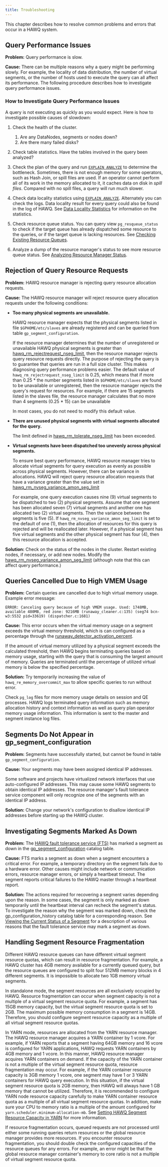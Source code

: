 ```yaml
---
title: Troubleshooting
---
```


<!--
Licensed to the Apache Software Foundation (ASF) under one
or more contributor license agreements.  See the NOTICE file
distributed with this work for additional information
regarding copyright ownership.  The ASF licenses this file
to you under the Apache License, Version 2.0 (the
"License"); you may not use this file except in compliance
with the License.  You may obtain a copy of the License at

  http://www.apache.org/licenses/LICENSE-2.0

Unless required by applicable law or agreed to in writing,
software distributed under the License is distributed on an
"AS IS" BASIS, WITHOUT WARRANTIES OR CONDITIONS OF ANY
KIND, either express or implied.  See the License for the
specific language governing permissions and limitations
under the License.
-->

This chapter describes how to resolve common problems and errors that occur in a HAWQ system.



## Query Performance Issues<a id="topic_dwd_rnx_15"></a>

**Problem:** Query performance is slow.

**Cause:** There can be multiple reasons why a query might be performing slowly. For example, the locality of data distribution, the number of virtual segments, or the number of hosts used to execute the query can all affect its performance. The following procedure describes how to investigate query performance issues.

### How to Investigate Query Performance Issues<a id="task_ayl_pbw_c5"></a>

A query is not executing as quickly as you would expect. Here is how to investigate possible causes of slowdown:

1.  Check the health of the cluster.
    1.  Are any DataNodes, segments or nodes down?
    2.  Are there many failed disks?

2.  Check table statistics. Have the tables involved in the query been analyzed?
3.  Check the plan of the query and run [`EXPLAIN ANALYZE`](../reference/sql/EXPLAIN.html) to determine the bottleneck. 
    Sometimes, there is not enough memory for some operators, such as Hash Join, or spill files are used. If an operator cannot perform all of its work in the memory allocated to it, it caches data on disk in *spill files*. Compared with no spill files, a query will run much slower.

4.  Check data locality statistics using [`EXPLAIN ANALYZE`](../reference/sql/EXPLAIN.html). Alternately you can check the logs. Data locality result for every query could also be found in the log of HAWQ. See [Data Locality Statistics](../query/query-performance.html#topic_amk_drc_d5) for information on the statistics.
5.  Check resource queue status. You can query view `pg_resqueue_status` to check if the target queue has already dispatched some resource to the queries, or if the target queue is lacking resources. See [Checking Existing Resource Queues](../resourcemgmt/ResourceQueues.html#topic_lqy_gls_zt).
6.  Analyze a dump of the resource manager's status to see more resource queue status. See [Analyzing Resource Manager Status](../resourcemgmt/ResourceQueues.html#topic_zrh_pkc_f5).

## Rejection of Query Resource Requests<a id="topic_vm5_znx_15"></a>

**Problem:** HAWQ resource manager is rejecting query resource allocation requests.

**Cause:** The HAWQ resource manager will reject resource query allocation requests under the following conditions:

-   **Too many physical segments are unavailable.**

    HAWQ resource manager expects that the physical segments listed in file `$GPHOME/etc/slaves` are already registered and can be queried from table `gp_segment_configuration`.

    If the resource manager determines that the number of unregistered or unavailable HAWQ physical segments is greater than [hawq\_rm\_rejectrequest\_nseg\_limit](../reference/guc/parameter_definitions.html#hawq_rm_rejectrequest_nseg_limit), then the resource manager rejects query resource requests directly. The purpose of rejecting the query is to guarantee that queries are run in a full size cluster. This makes diagnosing query performance problems easier. The default value of `hawq_rm_rejectrequest_nseg_limit` is 0.25, which means that if more than 0.25 \* the number segments listed in `$GPHOME/etc/slaves` are found to be unavailable or unregistered, then the resource manager rejects the query's request for resources. For example, if there are 15 segments listed in the slaves file, the resource manager calculates that no more than 4 segments (0.25 \* 15) can be unavailable

    In most cases, you do not need to modify this default value.

-   **There are unused physical segments with virtual segments allocated for the query.**

    The limit defined in [hawq\_rm\_tolerate\_nseg\_limit](../reference/guc/parameter_definitions.html#hawq_rm_tolerate_nseg_limit) has been exceeded.

-   **Virtual segments have been dispatched too unevenly across physical segments.**

    To ensure best query performance, HAWQ resource manager tries to allocate virtual segments for query execution as evenly as possible across physical segments. However, there can be variance in allocations. HAWQ will reject query resource allocation requests that have a variance greater than the value set in [hawq\_rm\_nvseg\_variance\_amon\_seg\_limit](../reference/guc/parameter_definitions.html#hawq_rm_nvseg_variance_amon_seg_limit)

    For example, one query execution causes nine (9) virtual segments to be dispatched to two (2) physical segments. Assume that one segment has been allocated seven (7) virtual segments and another one has allocated two (2) virtual segments. Then the variance between the segments is five (5). If `hawq_rm_nvseg_variance_amon_seg_limit` is set to the default of one (1), then the allocation of resources for this query is rejected and will be reallocated later. However, if a physical segment has five virtual segments and the other physical segment has four (4), then this resource allocation is accepted.

**Solution:** Check on the status of the nodes in the cluster. Restart existing nodes, if necessary, or add new nodes. Modify the [hawq\_rm\_nvseg\_variance\_amon\_seg\_limit](../reference/guc/parameter_definitions.html#hawq_rm_nvseg_variance_amon_seg_limit) (although note that this can affect query performance.)

## Queries Cancelled Due to High VMEM Usage<a id="topic_qq4_rkl_wv"></a>

**Problem:** Certain queries are cancelled due to high virtual memory usage. Example error message:

``` pre
ERROR: Canceling query because of high VMEM usage. Used: 1748MB, available 480MB, red zone: 9216MB (runaway_cleaner.c:135) (seg74 bcn-w3:5532 pid=33619) (dispatcher.c:1681)
```

**Cause:** This error occurs when the virtual memory usage on a segment exceeds the virtual memory threshold, which is can configured as a percentage through the [runaway\_detector\_activation\_percent](../reference/guc/parameter_definitions.html#runaway_detector_activation_percent).

If the amount of virtual memory utilized by a physical segment exceeds the calculated threshold, then HAWQ begins terminating queries based on memory usage, starting with the query that is consuming the largest amount of memory. Queries are terminated until the percentage of utilized virtual memory is below the specified percentage.

**Solution:** Try temporarily increasing the value of `hawq_re_memory_overcommit_max` to allow specific queries to run without error.

Check `pg_log` files for more memory usage details on session and QE processes. HAWQ logs terminated query information such as memory allocation history and context information as well as query plan operator memory usage information. This information is sent to the master and segment instance log files.

## Segments Do Not Appear in gp\_segment\_configuration<a id="topic_hlj_zxx_15"></a>

**Problem:** Segments have successfully started, but cannot be found in table `gp_segment_configuration`.

**Cause:** Your segments may have been assigned identical IP addresses.

Some software and projects have virtualized network interfaces that use auto-configured IP addresses. This may cause some HAWQ segments to obtain identical IP addresses. The resource manager's fault tolerance service component will only recognize one of the segments with an identical IP address.

**Solution:** Change your network's configuration to disallow identical IP addresses before starting up the HAWQ cluster.

## Investigating Segments Marked As Down <a id="investigatedownsegment"></a>

**Problem:** The [HAWQ fault tolerance service (FTS)](../admin/FaultTolerance.html) has marked a segment as down in the [gp_segment_configuration](../reference/catalog/gp_segment_configuration.html) catalog table.

**Cause:**  FTS marks a segment as down when a segment encounters a critical error. For example, a temporary directory on the segment fails due to a hardware error. Other causes might include network or communication errors, resource manager errors, or simply a heartbeat timeout. The segment reports critical failures to the HAWQ master through a heartbeat report.

**Solution:** The actions required for recovering a segment varies depending upon the reason. In some cases, the segment is only marked as down temporarily until the heartbeat interval can recheck the segment's status. To investigate the reason why the segment was marked down, check the gp_configuration_history catalog table for a corresponding reason. See [Viewing the Current Status of a Segment](../admin/FaultTolerance.html#view_segment_status) for a description of various reasons that the fault tolerance service may mark a segment as down.

## Handling Segment Resource Fragmentation<a id="topic_mdz_q2y_15"></a>

Different HAWQ resource queues can have different virtual segment resource quotas, which can result in resource fragmentation. For example, a HAWQ cluster has 4GB memory available for a currently queued query, but the resource queues are configured to split four 512MB memory blocks in 4 different segments. It is impossible to allocate two 1GB memory virtual segments.

In standalone mode, the segment resources are all exclusively occupied by HAWQ. Resource fragmentation can occur when segment capacity is not a multiple of a virtual segment resource quota. For example, a segment has 15GB memory capacity, but the virtual segment resource quota is set to 2GB. The maximum possible memory consumption in a segment is 14GB. Therefore, you should configure segment resource capacity as a multiple of all virtual segment resource quotas.

In YARN mode, resources are allocated from the YARN resource manager. The HAWQ resource manager acquires a YARN container by 1 vcore. For example, if YARN reports that a segment having 64GB memory and 16 vcore is configured for YARN applications, HAWQ requests YARN containers by 4GB memory and 1 vcore. In this manner, HAWQ resource manager acquires YARN containers on demand. If the capacity of the YARN container is not a multiple of the virtual segment resource quota, resource fragmentation may occur. For example, if the YARN container resource capacity is 3GB memory 1 vcore, one segment may have 1 or 3 YARN containers for HAWQ query execution. In this situation, if the virtual segment resource quota is 2GB memory, then HAWQ will always have 1 GB memory that cannot be utilized. Therefore, it is recommended to configure YARN node resource capacity carefully to make YARN container resource quota as a multiple of all virtual segment resource quotas. In addition, make sure your CPU to memory ratio is a multiple of the amount configured for `yarn.scheduler.minimum-allocation-mb`. See [Setting HAWQ Segment Resource Capacity in YARN](../resourcemgmt/YARNIntegration.html#topic_pzf_kqn_c5) for more information.

If resource fragmentation occurs, queued requests are not processed until either some running queries return resources or the global resource manager provides more resources. If you encounter resource fragmentation, you should double check the configured capacities of the resource queues for any errors. For example, an error might be that the global resource manager container's memory to core ratio is not a multiple of virtual segment resource quota.


